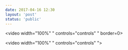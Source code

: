 ```yaml
---
date: 2017-04-16 12:30
layout: 'post'
status: 'public'
---
```

<video width="100%" " controls="controls" " border=0><source src="https://pan.balmy.life/Cited/Videos/River%20Bends.mp4" type="video/mp4"></video>

<video width="100%" " controls="controls" "><source src="https://inz.oss-cn-beijing.aliyuncs.com/Videos/River%20Bends.mp4"></video>